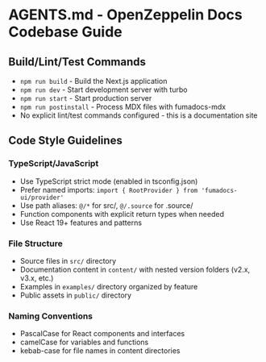 # AGENTS.md - OpenZeppelin Docs Codebase Guide

## Build/Lint/Test Commands
- `npm run build` - Build the Next.js application
- `npm run dev` - Start development server with turbo
- `npm run start` - Start production server
- `npm run postinstall` - Process MDX files with fumadocs-mdx
- No explicit lint/test commands configured - this is a documentation site

## Code Style Guidelines

### TypeScript/JavaScript
- Use TypeScript strict mode (enabled in tsconfig.json)
- Prefer named imports: `import { RootProvider } from 'fumadocs-ui/provider'`
- Use path aliases: `@/*` for src/, `@/.source` for .source/
- Function components with explicit return types when needed
- Use React 19+ features and patterns

### File Structure
- Source files in `src/` directory
- Documentation content in `content/` with nested version folders (v2.x, v3.x, etc.)
- Examples in `examples/` directory organized by feature
- Public assets in `public/` directory

### Naming Conventions
- PascalCase for React components and interfaces
- camelCase for variables and functions
- kebab-case for file names in content directories